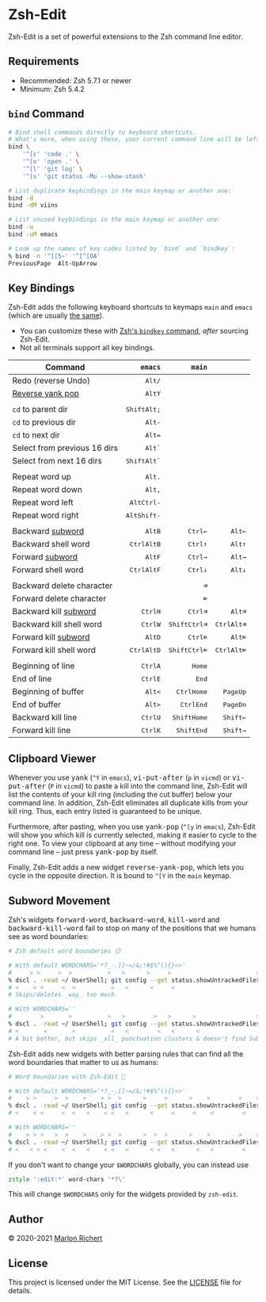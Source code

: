 # Zsh-Edit
Zsh-Edit is a set of powerful extensions to the Zsh command line editor.

## Requirements
* Recommended: Zsh 5.7.1 or newer
* Minimum: Zsh 5.4.2

## `bind` Command
```zsh
# Bind shell commands directly to keyboard shortcuts.
# What's more, when using these, your current command line will be left intact.
bind \
    '^[c' 'code .' \
    '^[o' 'open .' \
    '^[l' 'git log' \
    '^[s' 'git status -Mu --show-stash'

# List duplicate keybindings in the main keymap or another one:
bind -d
bind -dM viins

# List unused keybindings in the main keymap or another one:
bind -u
bind -uM emacs

# Look up the names of key codes listed by `bind` and `bindkey`:
% bind -n '^[[5~' '^[^[OA'
PreviousPage  Alt-UpArrow
```

## Key Bindings
Zsh-Edit adds the following keyboard shortcuts to keymaps `main` and `emacs` (which are usually
[the same](https://zsh.sourceforge.io/Doc/Release/Zsh-Line-Editor.html#index-VISUAL)).

* You can customize these with [Zsh's `bindkey`
  command](https://zsh.sourceforge.io/Doc/Release/Zsh-Line-Editor.html#Zle-Builtins),
  _after_ sourcing Zsh-Edit.
* Not all terminals support all key bindings.

|Command|`emacs`|`main`||
|-|-:|-:|-:
|Redo (reverse Undo)|<kbd>Alt</kbd><kbd>/</kbd>
|[Reverse yank pop](#clipboard-viewer)|<kbd>Alt</kbd><kbd>Y</kbd>
||
|`cd` to parent dir|<kbd>Shift</kbd><kbd>Alt</kbd><kbd>;</kbd>
|`cd` to previous dir|<kbd>Alt</kbd><kbd>-</kbd>
|`cd` to next dir|<kbd>Alt</kbd><kbd>=</kbd>
|Select from previous 16 dirs|<kbd>Alt</kbd><kbd>`</kbd>
|Select from next 16 dirs|<kbd>Shift</kbd><kbd>Alt</kbd><kbd>`</kbd>
||
|Repeat word up|<kbd>Alt</kbd><kbd>.</kbd>
|Repeat word down|<kbd>Alt</kbd><kbd>,</kbd>
|Repeat word left|<kbd>Alt</kbd><kbd>Ctrl</kbd><kbd>-</kbd>
|Repeat word right|<kbd>Alt</kbd><kbd>Shift</kbd><kbd>-</kbd>
||
|Backward [subword](#subword-movement)|<kbd>Alt</kbd><kbd>B</kbd>|<kbd>Ctrl</kbd><kbd>←</kbd>|<kbd>Alt</kbd><kbd>←</kbd>
|Backward shell word|<kbd>Ctrl</kbd><kbd>Alt</kbd><kbd>B</kbd>|<kbd>Ctrl</kbd><kbd>↑</kbd>|<kbd>Alt</kbd><kbd>↑</kbd>
|Forward [subword](#subword-movement)|<kbd>Alt</kbd><kbd>F</kbd>|<kbd>Ctrl</kbd><kbd>→</kbd>|<kbd>Alt</kbd><kbd>→</kbd>
|Forward shell word|<kbd>Ctrl</kbd><kbd>Alt</kbd><kbd>F</kbd>|<kbd>Ctrl</kbd><kbd>↓</kbd>|<kbd>Alt</kbd><kbd>↓</kbd>
||
|Backward delete character||<kbd>⌫</kbd>
|Forward delete character||<kbd>⌦</kbd>
|Backward kill [subword](#subword-movement)|<kbd>Ctrl</kbd><kbd>H</kbd>|<kbd>Ctrl</kbd><kbd>⌫</kbd>|<kbd>Alt</kbd><kbd>⌫</kbd>
|Backward kill shell word|<kbd>Ctrl</kbd><kbd>W</kbd>|<kbd>Shift</kbd><kbd>Ctrl</kbd><kbd>⌫</kbd>|<kbd>Ctrl</kbd><kbd>Alt</kbd><kbd>⌫</kbd>
|Forward kill [subword](#subword-movement)|<kbd>Alt</kbd><kbd>D</kbd>|<kbd>Ctrl</kbd><kbd>⌦</kbd>|<kbd>Alt</kbd><kbd>⌦</kbd>
|Forward kill shell word|<kbd>Ctrl</kbd><kbd>Alt</kbd><kbd>D</kbd>|<kbd>Shift</kbd><kbd>Ctrl</kbd><kbd>⌦</kbd>|<kbd>Ctrl</kbd><kbd>Alt</kbd><kbd>⌦</kbd>
||
|Beginning of line|<kbd>Ctrl</kbd><kbd>A</kbd>|<kbd>Home</kbd>
|End of line|<kbd>Ctrl</kbd><kbd>E</kbd>|<kbd>End</kbd>
|Beginning of buffer|<kbd>Alt</kbd><kbd><</kbd>|<kbd>Ctrl</kbd><kbd>Home</kbd>|<kbd>PageUp</kbd>
|End of buffer|<kbd>Alt</kbd><kbd>></kbd>|<kbd>Ctrl</kbd><kbd>End</kbd>|<kbd>PageDn</kbd>
|Backward kill line|<kbd>Ctrl</kbd><kbd>U</kbd>|<kbd>Shift</kbd><kbd>Home</kbd>|<kbd>Shift</kbd><kbd>←</kbd>
|Forward kill line|<kbd>Ctrl</kbd><kbd>K</kbd>|<kbd>Shift</kbd><kbd>End</kbd>|<kbd>Shift</kbd><kbd>→</kbd>

## Clipboard Viewer
Whenever you use <kbd>yank</kbd> (`^Y` in `emacs`), <kbd>vi-put-after</kbd> (`p` in `vicmd`) or
<kbd>vi-put-after</kbd> (`P` in `vicmd`) to paste a kill into the command line, Zsh-Edit will list
the contents of your kill ring (including the cut buffer) below your command line. In addition,
Zsh-Edit eliminates all duplicate kills from your kill ring. Thus, each entry listed is guaranteed
to be unique.

Furthermore, after pasting, when you use <kbd>yank-pop</kbd> (`^[y` in `emacs`), Zsh-Edit will show
you which kill is currently selected, making it easier to cycle to the right one. To view your
clipboard at any time – without modifying your command line – just press <kbd>yank-pop</kbd> by
itself.

Finally, Zsh-Edit adds a new widget <kbd>reverse-yank-pop</kbd>, which lets you cycle in the
opposite direction. It is bound to `^[Y` in the `main` keymap.

## Subword Movement
Zsh's widgets <kbd>forward-word</kbd>, <kbd>backward-word</kbd>, <kbd>kill-word</kbd> and
<kbd>backward-kill-word</kbd> fail to stop on many of the positions that we humans see as word
boundaries:
```zsh
# Zsh default word boundaries 😕

# With default WORDCHARS='*?_-.[]~=/&;!#$%^(){}<>'
#     > >     >  >          >   >      >     >                        >
% dscl . -read ~/ UserShell; git config --get status.showUntrackedFiles
# <    < <     <  <          <   <      <     <
# Skips/deletes _way_ too much.

# With WORDCHARS=''
#        >       >          >   >        >   >      >                 >
% dscl . -read ~/ UserShell; git config --get status.showUntrackedFiles
# <       <       <          <   <        <   <      <
# A bit better, but skips _all_ punctuation clusters & doesn't find SubWords.
```

Zsh-Edit adds new widgets with better parsing rules that can find all the word boundaries that
matter to us as humans:
```zsh
# Word boundaries with Zsh-Edit 🤗

# With default WORDCHARS='*?_-.[]~=/&;!#$%^(){}<>'
#    > >     >  >    >    > >  >      >     >      >    >        >    >
% dscl . -read ~/ UserShell; git config --get status.showUntrackedFiles
# <    < <     <  <   <    < <   <      <     <     <    <        <

# With WORDCHARS=''
#    > > >   >  >    >    > >  >      >  >  >      >    >        >    >
% dscl . -read ~/ UserShell; git config --get status.showUntrackedFiles
# <   < < <    <  <   <    < <   <      < <   <      <   <        <
```

If you don't want to change your `$WORDCHARS` globally, you can instead use
```zsh
zstyle ':edit:*' word-chars '*?\'
```
This will change `$WORDCHARS` only for the widgets provided by `zsh-edit`.

## Author
© 2020-2021 [Marlon Richert](https://github.com/marlonrichert)

## License
This project is licensed under the MIT License. See the [LICENSE](LICENSE) file for details.
